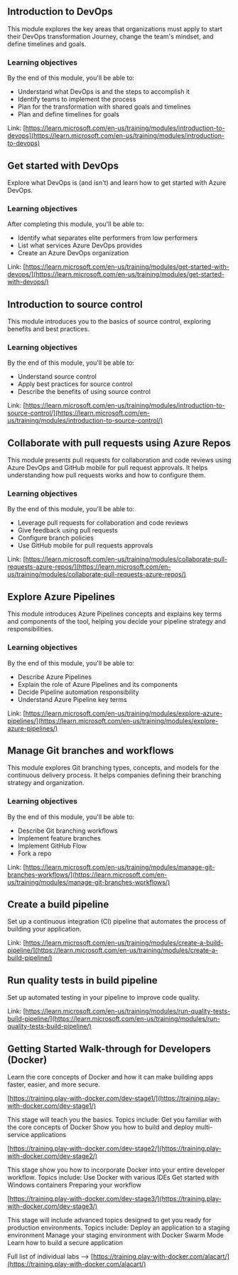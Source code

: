 ## Introduction to DevOps

This module explores the key areas that organizations must apply to start their DevOps transformation Journey, change the team's mindset, and define timelines and goals.

### Learning objectives

By the end of this module, you'll be able to:

- Understand what DevOps is and the steps to accomplish it
- Identify teams to implement the process
- Plan for the transformation with shared goals and timelines
- Plan and define timelines for goals

Link: [https://learn.microsoft.com/en-us/training/modules/introduction-to-devops](https://learn.microsoft.com/en-us/training/modules/introduction-to-devops)


## Get started with DevOps

Explore what DevOps is (and isn't) and learn how to get started with Azure DevOps.

### Learning objectives

After completing this module, you'll be able to:

- Identify what separates elite performers from low performers
- List what services Azure DevOps provides
- Create an Azure DevOps organization

Link: [https://learn.microsoft.com/en-us/training/modules/get-started-with-devops/](https://learn.microsoft.com/en-us/training/modules/get-started-with-devops/)


## Introduction to source control

This module introduces you to the basics of source control, exploring benefits and best practices.

### Learning objectives

By the end of this module, you'll be able to:

- Understand source control
- Apply best practices for source control
- Describe the benefits of using source control

Link: [https://learn.microsoft.com/en-us/training/modules/introduction-to-source-control/](https://learn.microsoft.com/en-us/training/modules/introduction-to-source-control/)


## Collaborate with pull requests using Azure Repos

This module presents pull requests for collaboration and code reviews using Azure DevOps and GitHub mobile for pull request approvals. It helps understanding how pull requests works and how to configure them.

### Learning objectives

By the end of this module, you'll be able to:

- Leverage pull requests for collaboration and code reviews
- Give feedback using pull requests
- Configure branch policies
- Use GitHub mobile for pull requests approvals

Link: [https://learn.microsoft.com/en-us/training/modules/collaborate-pull-requests-azure-repos/](https://learn.microsoft.com/en-us/training/modules/collaborate-pull-requests-azure-repos/)


## Explore Azure Pipelines

This module introduces Azure Pipelines concepts and explains key terms and components of the tool, helping you decide your pipeline strategy and responsibilities.

### Learning objectives

By the end of this module, you'll be able to:

- Describe Azure Pipelines
- Explain the role of Azure Pipelines and its components
- Decide Pipeline automation responsibility
- Understand Azure Pipeline key terms

Link: [https://learn.microsoft.com/en-us/training/modules/explore-azure-pipelines/](https://learn.microsoft.com/en-us/training/modules/explore-azure-pipelines/)


## Manage Git branches and workflows

This module explores Git branching types, concepts, and models for the continuous delivery process. It helps companies defining their branching strategy and organization.

### Learning objectives

By the end of this module, you'll be able to:

- Describe Git branching workflows
- Implement feature branches
- Implement GitHub Flow
- Fork a repo

Link: [https://learn.microsoft.com/en-us/training/modules/manage-git-branches-workflows/](https://learn.microsoft.com/en-us/training/modules/manage-git-branches-workflows/)


## Create a build pipeline

Set up a continuous integration (CI) pipeline that automates the process of building your application.

Link: [https://learn.microsoft.com/en-us/training/modules/create-a-build-pipeline/](https://learn.microsoft.com/en-us/training/modules/create-a-build-pipeline/)

## Run quality tests in build pipeline

Set up automated testing in your pipeline to improve code quality.

Link: [https://learn.microsoft.com/en-us/training/modules/run-quality-tests-build-pipeline/](https://learn.microsoft.com/en-us/training/modules/run-quality-tests-build-pipeline/)

## Getting Started Walk-through for Developers (Docker)

Learn the core concepts of Docker and how it can make building apps faster, easier, and more secure.

[https://training.play-with-docker.com/dev-stage1/](https://training.play-with-docker.com/dev-stage1/)

This stage will teach you the basics. Topics include:
    Get you familiar with the core concepts of Docker
    Show you how to build and deploy multi-service applications

[https://training.play-with-docker.com/dev-stage2/](https://training.play-with-docker.com/dev-stage2/)

This stage show you how to incorporate Docker into your entire developer workflow. Topics include:
    Use Docker with various IDEs
    Get started with Windows containers
    Preparing your workflow

[https://training.play-with-docker.com/dev-stage3/](https://training.play-with-docker.com/dev-stage3/)

This stage will include advanced topics designed to get you ready for production environments. Topics include:
    Deploy an application to a staging environment
    Manage your staging environment with Docker Swarm Mode
    Learn how to build a secure application


Full list of individual labs --> [https://training.play-with-docker.com/alacart/](https://training.play-with-docker.com/alacart/)